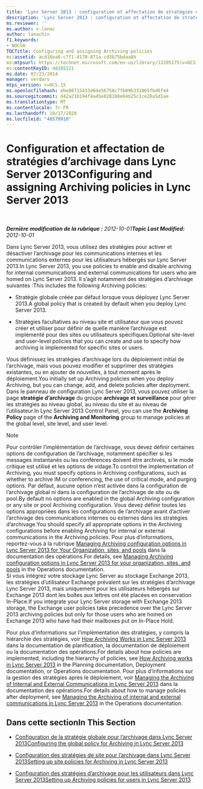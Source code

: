 ```yaml
---
title: 'Lync Server 2013 : configuration et affectation de stratégies d’archivage'
description: 'Lync Server 2013 : configuration et affectation de stratégies d’archivage.'
ms.reviewer: ''
ms.author: v-lanac
author: lanachin
f1.keywords:
- NOCSH
TOCTitle: Configuring and assigning Archiving policies
ms:assetid: acd18ea8-c7f1-4178-871a-cd3b75bdaa8b
ms:mtpsurl: https://technet.microsoft.com/en-us/library/JJ205175(v=OCS.15)
ms:contentKeyID: 48185121
ms.date: 07/23/2014
manager: serdars
mtps_version: v=OCS.15
ms.openlocfilehash: ebe08715433e04e56758c7fb09b331065fbd6f44
ms.sourcegitcommit: d42a21b194f4a45e828188e04b25c1ce28a5d1ae
ms.translationtype: MT
ms.contentlocale: fr-FR
ms.lasthandoff: 10/17/2020
ms.locfileid: "48570910"
---
```

# <a name="configuring-and-assigning-archiving-policies-in-lync-server-2013"></a><span data-ttu-id="7d4a7-103">Configuration et affectation de stratégies d’archivage dans Lync Server 2013</span><span class="sxs-lookup"><span data-stu-id="7d4a7-103">Configuring and assigning Archiving policies in Lync Server 2013</span></span>

<div data-xmlns="http://www.w3.org/1999/xhtml">

<div class="topic" data-xmlns="http://www.w3.org/1999/xhtml" data-msxsl="urn:schemas-microsoft-com:xslt" data-cs="https://msdn.microsoft.com/">

<div data-asp="https://msdn2.microsoft.com/asp">



</div>

<div id="mainSection">

<div id="mainBody">

<span> </span>

<span data-ttu-id="7d4a7-104">_**Dernière modification de la rubrique :** 2012-10-01_</span><span class="sxs-lookup"><span data-stu-id="7d4a7-104">_**Topic Last Modified:** 2012-10-01_</span></span>

<span data-ttu-id="7d4a7-105">Dans Lync Server 2013, vous utilisez des stratégies pour activer et désactiver l’archivage pour les communications internes et les communications externes pour les utilisateurs hébergés sur Lync Server 2013.</span><span class="sxs-lookup"><span data-stu-id="7d4a7-105">In Lync Server 2013, you use policies to enable and disable archiving for internal communications and external communications for users who are homed on Lync Server 2013.</span></span> <span data-ttu-id="7d4a7-106">Il s’agit notamment des stratégies d’archivage suivantes :</span><span class="sxs-lookup"><span data-stu-id="7d4a7-106">This includes the following Archiving policies:</span></span>

  - <span data-ttu-id="7d4a7-107">Stratégie globale créée par défaut lorsque vous déployez Lync Server 2013.</span><span class="sxs-lookup"><span data-stu-id="7d4a7-107">A global policy that is created by default when you deploy Lync Server 2013.</span></span>

  - <span data-ttu-id="7d4a7-108">Stratégies facultatives au niveau site et utilisateur que vous pouvez créer et utiliser pour définir de quelle manière l’archivage est implémenté pour des sites ou utilisateurs spécifiques.</span><span class="sxs-lookup"><span data-stu-id="7d4a7-108">Optional site-level and user-level policies that you can create and use to specify how archiving is implemented for specific sites or users.</span></span>

<span data-ttu-id="7d4a7-109">Vous définissez les stratégies d’archivage lors du déploiement initial de l’archivage, mais vous pouvez modifier et supprimer des stratégies existantes, ou en ajouter de nouvelles, à tout moment après le déploiement.</span><span class="sxs-lookup"><span data-stu-id="7d4a7-109">You initially set up Archiving policies when you deploy Archiving, but you can change, add, and delete policies after deployment.</span></span> <span data-ttu-id="7d4a7-110">Dans le panneau de configuration Lync Server 2013, vous pouvez utiliser la page **stratégie d’archivage** du groupe **archivage et surveillance** pour gérer les stratégies au niveau global, au niveau du site et au niveau de l’utilisateur.</span><span class="sxs-lookup"><span data-stu-id="7d4a7-110">In Lync Server 2013 Control Panel, you can use the **Archiving Policy** page of the **Archiving and Monitoring** group to manage policies at the global level, site level, and user level.</span></span>

<div>


> [!NOTE]  
> <span data-ttu-id="7d4a7-111">Pour contrôler l’implémentation de l’archivage, vous devez définir certaines options de configuration de l’archivage, notamment spécifier si les messages instantanés ou les conférences doivent être archivés, si le mode critique est utilisé et les options de vidage.</span><span class="sxs-lookup"><span data-stu-id="7d4a7-111">To control the implementation of Archiving, you must specify options in Archiving configurations, such as whether to archive IM or conferencing, the use of critical mode, and purging options.</span></span> <span data-ttu-id="7d4a7-112">Par défaut, aucune option n’est activée dans la configuration de l’archivage global ni dans la configuration de l’archivage de site ou de pool.</span><span class="sxs-lookup"><span data-stu-id="7d4a7-112">By default no options are enabled in the global Archiving configuration or any site or pool Archiving configuration.</span></span> <span data-ttu-id="7d4a7-113">Vous devez définir toutes les options appropriées dans les configurations de l’archivage avant d’activer l’archivage des communications internes ou externes dans les stratégies d’archivage.</span><span class="sxs-lookup"><span data-stu-id="7d4a7-113">You should specify all appropriate options in the Archiving configurations before enabling Archiving for internal or external communications in the Archiving policies.</span></span> <span data-ttu-id="7d4a7-114">Pour plus d’informations, reportez-vous à la rubrique <A href="lync-server-2013-managing-archiving-configuration-options-for-your-organization-sites-and-pools.md">Managing Archiving configuration options in Lync Server 2013 for Your Organization, sites, and pools</A> dans la documentation des opérations.</span><span class="sxs-lookup"><span data-stu-id="7d4a7-114">For details, see <A href="lync-server-2013-managing-archiving-configuration-options-for-your-organization-sites-and-pools.md">Managing Archiving configuration options in Lync Server 2013 for your organization, sites, and pools</A> in the Operations documentation.</span></span><BR><span data-ttu-id="7d4a7-115">Si vous intégrez votre stockage Lync Server au stockage Exchange 2013, les stratégies d’utilisateur Exchange prévalent sur les stratégies d’archivage Lync Server 2013, mais uniquement pour les utilisateurs hébergés sur Exchange 2013 dont les boîtes aux lettres ont été placées en conservation In-Place.</span><span class="sxs-lookup"><span data-stu-id="7d4a7-115">If you integrate your Lync Server storage with Exchange 2013 storage, the Exchange user policies take precedence over the Lync Server 2013 archiving policies but only for those users who are homed on Exchange 2013 who have had their mailboxes put on In-Place Hold.</span></span>



</div>

<span data-ttu-id="7d4a7-116">Pour plus d’informations sur l’implémentation des stratégies, y compris la hiérarchie des stratégies, voir [How Archiving Works in Lync Server 2013](lync-server-2013-how-archiving-works.md) dans la documentation de planification, la documentation de déploiement ou la documentation des opérations.</span><span class="sxs-lookup"><span data-stu-id="7d4a7-116">For details about how policies are implemented, including the hierarchy of policies, see [How Archiving works in Lync Server 2013](lync-server-2013-how-archiving-works.md) in the Planning documentation, Deployment documentation, or Operations documentation.</span></span> <span data-ttu-id="7d4a7-117">Pour plus d’informations sur la gestion des stratégies après le déploiement, voir [Managing the Archiving of Internal and External Communications in Lync Server 2013](lync-server-2013-managing-the-archiving-of-internal-and-external-communications.md) dans la documentation des opérations.</span><span class="sxs-lookup"><span data-stu-id="7d4a7-117">For details about how to manage policies after deployment, see [Managing the Archiving of internal and external communications in Lync Server 2013](lync-server-2013-managing-the-archiving-of-internal-and-external-communications.md) in the Operations documentation.</span></span>

<div>

## <a name="in-this-section"></a><span data-ttu-id="7d4a7-118">Dans cette section</span><span class="sxs-lookup"><span data-stu-id="7d4a7-118">In This Section</span></span>

  - [<span data-ttu-id="7d4a7-119">Configuration de la stratégie globale pour l’archivage dans Lync Server 2013</span><span class="sxs-lookup"><span data-stu-id="7d4a7-119">Configuring the global policy for Archiving in Lync Server 2013</span></span>](lync-server-2013-configuring-the-global-policy-for-archiving.md)

  - [<span data-ttu-id="7d4a7-120">Configuration des stratégies de site pour l’archivage dans Lync Server 2013</span><span class="sxs-lookup"><span data-stu-id="7d4a7-120">Setting up site policies for Archiving in Lync Server 2013</span></span>](lync-server-2013-setting-up-site-policies-for-archiving.md)

  - [<span data-ttu-id="7d4a7-121">Configuration des stratégies d’archivage pour les utilisateurs dans Lync Server 2013</span><span class="sxs-lookup"><span data-stu-id="7d4a7-121">Setting up Archiving policies for users in Lync Server 2013</span></span>](lync-server-2013-setting-up-archiving-policies-for-users.md)

</div>

</div>

<span> </span>

</div>

</div>

</div>

